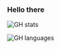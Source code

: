 ### Hello there

![GH stats](https://github-readme-stats.vercel.app/api?username=dawidd6&show_icons=true&include_all_commits=true&theme=dark)

![GH languages](https://github-readme-stats.vercel.app/api/top-langs?username=dawidd6&langs_count=8&theme=dark)
